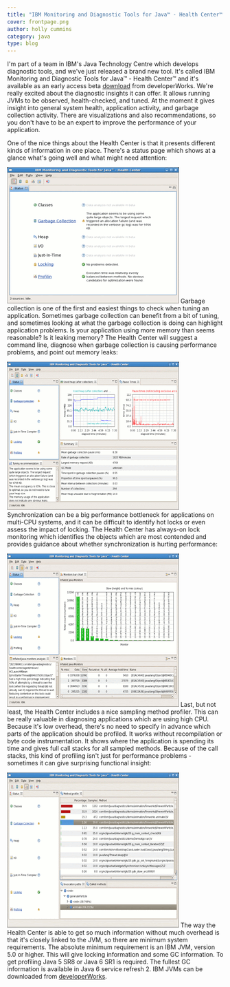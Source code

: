 ```yaml
---
title: "IBM Monitoring and Diagnostic Tools for Java™ - Health Center™ is now available"
cover: frontpage.png
author: holly cummins
category: java
type: blog
---
```


I'm part of a team in IBM's Java Technology Centre which develops diagnostic tools, and we've just released a brand new tool. It's called IBM Monitoring and Diagnostic Tools for Java™ - Health Center™ and it's available as an early access beta [download](https://www.ibm.com/support/pages/java-health-center-client-low-overhead-monitoring-tool) from developerWorks. We're really excited about the diagnostic insights it can offer. It allows running JVMs to be observed, health-checked, and tuned. At the moment it gives insight into general system health, application activity, and garbage collection activity. There are visualizations and also recommendations, so you don't have to be an expert to improve the performance of your application.

One of the nice things about the Health Center is that it presents different kinds of information in one place. There's a status page which shows at a glance what's going well and what might need attention:

![Health Center front page](frontpage.png)
Garbage collection is one of the first and easiest things to check when tuning an application. Sometimes garbage collection can benefit from a bit of tuning, and sometimes looking at what the garbage collection is doing can highlight application problems. Is your application using more memory than seems reasonable? Is it leaking memory? The Health Center will suggest a command line, diagnose when garbage collection is causing performance problems, and point out memory leaks:

![GC](gc.png)
Synchronization can be a big performance bottleneck for applications on multi-CPU systems, and it can be difficult to identify hot locks or even assess the impact of locking. The Health Center has always-on lock monitoring which identifies the objects which are most contended and provides guidance about whether synchronization is hurting performance:

![](locking.png)
Last, but not least, the Health Center includes a nice sampling method profiler. This can be really valuable in diagnosing applications which are using high CPU. Because it's low overhead, there's no need to specify in advance which parts of the application should be profiled. It works without recompilation or byte code instrumentation. It shows where the application is spending its time and gives full call stacks for all sampled methods. Because of the call stacks, this kind of profiling isn't just for performance problems - sometimes it can give surprising functional insight:

![](profile.png)
The way the Health Center is able to get so much information without much overhead is that it's closely linked to the JVM, so there are minimum system requirements. The absolute minimum requirement is an IBM JVM, version 5.0 or higher. This will give locking information and some GC information. To get profiling Java 5 SR8 or Java 6 SR1 is required. The fullest GC information is available in Java 6 service refresh 2. IBM JVMs can be downloaded from [developerWorks](https://www.ibm.com/support/pages/java-sdk).
